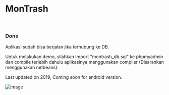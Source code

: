 # MonTrash
<br>
<h3>Done</h3>
<p>Aplikasi sudah bisa berjalan jika terhubung ke DB.</p>
<p>Untuk melakukan demo, silahkan Import "montrash_db.sql" ke phpmyadmin dan compile terlebih dahulu aplikasinya menggunakan complier (Disarankan menggunakan netbeans).</p>

 Last updated on 2019, Coming soon for android version.

![image](https://user-images.githubusercontent.com/42909243/119629283-108c2c80-be38-11eb-9916-6c15799b6330.png)

